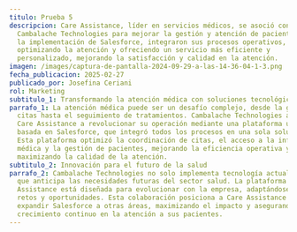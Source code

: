 ```yaml
---
titulo: Prueba 5
descripcion: Care Assistance, líder en servicios médicos, se asoció con
  Cambalache Technologies para mejorar la gestión y atención de pacientes. Con
  la implementación de Salesforce, integraron sus procesos operativos,
  optimizando la atención y ofreciendo un servicio más eficiente y
  personalizado, mejorando la satisfacción y calidad en la atención.
imagen: /images/captura-de-pantalla-2024-09-29-a-las-14-36-04-1-3.png
fecha_publicacion: 2025-02-27
publicado_por: Josefina Ceriani
rol: Marketing
subtitulo_1: Transformando la atención médica con soluciones tecnológicas avanzadas
parrafo_1: La atención médica puede ser un desafío complejo, desde la gestión de
  citas hasta el seguimiento de tratamientos. Cambalache Technologies ayudó a
  Care Assistance a revolucionar su operación mediante una plataforma unificada
  basada en Salesforce, que integró todos los procesos en una sola solución.
  Esta plataforma optimizó la coordinación de citas, el acceso a la información
  médica y la gestión de pacientes, mejorando la eficiencia operativa y
  maximizando la calidad de la atención.
subtitulo_2: Innovación para el futuro de la salud
parrafo_2: Cambalache Technologies no solo implementa tecnología actual, sino
  que anticipa las necesidades futuras del sector salud. La plataforma para Care
  Assistance está diseñada para evolucionar con la empresa, adaptándose a nuevos
  retos y oportunidades. Esta colaboración posiciona a Care Assistance para
  expandir Salesforce a otras áreas, maximizando el impacto y asegurando un
  crecimiento continuo en la atención a sus pacientes.
---
```

